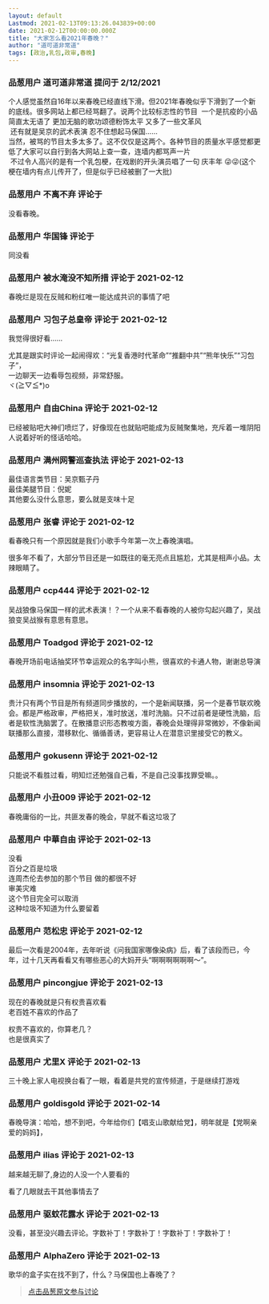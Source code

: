```yaml
---
layout: default
Lastmod: 2021-02-13T09:13:26.043839+00:00
date: 2021-02-12T00:00:00.000Z
title: "大家怎么看2021年春晚？"
author: "道可道非常道"
tags: [政治,乳包,政审,春晚]
---
```



### 品葱用户 **道可道非常道** 提问于 2/12/2021
    
个人感觉虽然自16年以来春晚已经直线下滑。但2021年春晚似乎下滑到了一个新的底线。很多网站上都已经骂翻了。说两个比较标志性的节目  一个是抗疫的小品简直太无语了 更加无脑的歌功颂德粉饰太平 又多了一些文革风  
 还有就是吴京的武术表演 忍不住想起马保国……  
当然，被骂的节目太多太多了。这不仅仅是这两个。各种节目的质量水平感觉都更低了大家可以自行到各大网站上查一查，连墙内都骂声一片  
 不过令人高兴的是有一个乳包梗，在戏剧的开头演员唱了一句 庆丰年 😜😜(这个梗在墙内有点儿传开了，但是似乎已经被删了一大批)
    
                

### 品葱用户 **不离不弃** 评论于 
        
没看春晚。
        
                

### 品葱用户 **华国锋** 评论于 
        
同没看
        
                

### 品葱用户 **被水淹没不知所措** 评论于 2021-02-12
        
春晚烂是现在反贼和粉红唯一能达成共识的事情了吧
        
                

### 品葱用户 **习包子总皇帝** 评论于 2021-02-12
        
我觉得很好看……  
  
  
  
  
  
  
  
尤其是跟实时评论一起闹得欢：“光复香港时代革命”“推翻中共”“熊年快乐”“习包子”，  
一边聊天一边看辱包视频，非常舒服。  
ヾ(≧▽≦\*)o
        
                

### 品葱用户 **自由China** 评论于 2021-02-12
        
已经被贴吧大神们喷烂了，好像现在也就贴吧能成为反贼聚集地，充斥着一堆阴阳人说着好听的怪话哈哈。
        
                

### 品葱用户 **满州网警巡查执法** 评论于 2021-02-13
        
最佳语言类节目：吴京甄子丹  
最佳美腿节目：倪妮  
其他要么没什么意思，要么就是支味十足
        
                

### 品葱用户 **张睿** 评论于 2021-02-12
        
看春晚只有一个原因就是我们小歌手今年第一次上春晚演唱。  
  
很多年不看了，大部分节目还是一如既往的毫无亮点且尴尬，尤其是相声小品。太辣眼睛了。
        
                

### 品葱用户 **ccp444** 评论于 2021-02-12
        
吴战狼像马保国一样的武术表演！？一个从来不看春晚的人被你勾起兴趣了，吴战狼变吴战猴有意思有意思。
        
                

### 品葱用户 **Toadgod** 评论于 2021-02-12
        
春晚开场前电话抽奖环节幸运观众的名字叫小熊，很喜欢的卡通人物，谢谢总导演
        
                

### 品葱用户 **insomnia** 评论于 2021-02-13
        
贵汁只有两个节目是所有频道同步播放的，一个是新闻联播，另一个是春节联欢晚会。都是严格政审，严格把关，准时放送，准时洗脑。只不过前者是硬性洗脑，后者是软性洗脑罢了。在散播意识形态教唆方面，春晚会处理得非常微妙，不像新闻联播那么直接，潜移默化、循循善诱，更容易让人在潜意识里接受它的教义。
        
                

### 品葱用户 **gokusenn** 评论于 2021-02-12
        
只能说不看胜过看，明知烂还勉强自己看，不是自己没事找罪受嘛。。
        
                

### 品葱用户 **小丑009** 评论于 2021-02-12
        
春晚庸俗的一比，共匪发春的晚会，早就不看这垃圾了
        
                

### 品葱用户 **中華自由** 评论于 2021-02-13
        
没看  
百分之百是垃圾  
连周杰伦去参加的那个节目 做的都很不好   
审美灾难  
这个节目完全可以取消   
这种垃圾不知道为什么要留着
        
                

### 品葱用户 **范松忠** 评论于 2021-02-12
        
最后一次看是2004年，去年听说《问我国家哪像染病》后，看了该段而已，今年，过十几天再看看又有哪些恶心的大妈开头“啊啊啊啊啊啊～”。
        
                

### 品葱用户 **pincongjue** 评论于 2021-02-13
        
现在的春晚就是只有权贵喜欢看  
老百姓不喜欢的作品了  
  
权贵不喜欢的，你算老几？  
也是很真实了
        
                

### 品葱用户 **尤里X** 评论于 2021-02-13
        
三十晚上家人电视换台看了一眼，看着是共党的宣传频道，于是继续打游戏
        
                

### 品葱用户 **goldisgold** 评论于 2021-02-14
        
春晚导演：哈哈，想不到吧，今年给你们【唱支山歌献给党】，明年就是【党啊亲爱的妈妈】，
        
                

### 品葱用户 **ilias** 评论于 2021-02-13
        
越来越无聊了,身边的人没一个人要看的  
  
看了几眼就去干其他事情去了
        
                

### 品葱用户 **驱蚊花露水** 评论于 2021-02-13
        
没看，甚至没兴趣去评论。字数补丁！字数补丁！字数补丁！字数补丁！
        
                

### 品葱用户 **AlphaZero** 评论于 2021-02-13
        
歌华的盒子实在找不到了，什么？马保国也上春晚了？
        
                





> [点击品葱原文参与讨论](https://pincong.rocks/question/36326)

